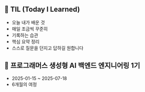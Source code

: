 ## 📝 TIL (Today I Learned)

- 오늘 내가 배운 것
- 매일 조금씩 꾸준히
- 기록하는 습관
- 핵심 요약 정리
- 스스로 질문을 던지고 답하길 원합니다

## 📌 프로그래머스 생성형 AI 백엔드 엔지니어링 1기

- 2025-01-15 ~ 2025-07-18
- 6개월의 여정